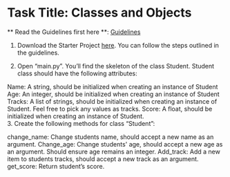 # Task Title: Classes and Objects
** Read the Guidelines first here **: [Guidelines](https://docs.google.com/document/d/1TOta6YNEdqD6r3PP1B5L-wklhgwo9nufdrsScSEBfH0/edit)
 

1.  Download the Starter Project [here](https://downgit.github.io/#/home?url=https:%2F%2Fgithub.com%2FTobeTek%2FZuri%2Ftree%2Fmain%2Fstarter-files%2FClasses-and-Objects). You can follow the steps outlined in the guidelines.

2.  Open “main.py”. You’ll find the skeleton of the class Student. Student class should have the following attributes:

 Name: A string, should be initialized when creating an instance of Student
 Age: An integer, should be initialized when creating an instance of Student
Tracks: A list of strings, should be initialized when creating an instance of Student. Feel free to pick any values as tracks.
 Score: A float, should be initialized when creating an instance of Student.    
3.  Create the following methods for class “Student”:

change_name: Change students name, should accept a new name as an argument.
Change_age: Change students' age, should accept a new age as an argument. Should ensure age remains an integer.
Add_track: Add a new item to students tracks, should accept a new track as an argument.
get_score: Return student’s score.
